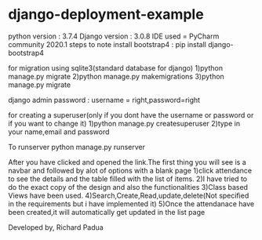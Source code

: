 # django-deployment-example


python version : 3.7.4
Django version : 3.0.8
IDE used = PyCharm community 2020.1
steps to note
install bootstrap4 : pip install django-bootstrap4

for migration using sqlite3(standard database for django)
1)python manage.py migrate
2)python manage.py makemigrations
3)python manage.py migrate

django admin password : username = right,password=right

for creating a superuser(only if you dont have the username or password or if you want to change it)
1)python manage.py createsuperuser
2)type in your name,email and password

To runserver
python manage.py runserver

After you have clicked and opened the link.The first thing you will see is a navbar and followed by alot of options with a blank page
1)click attendance to see the details and the table filled with the list of items.
2)I have tried to do the exact copy of the design and also the functionalities
3)Class based Views have been used.
4)Search,Create,Read,update,delete(Not specified in the requirements but i have implemented it)
5)Once the attendanace have been created,it will automatically get updated in the list page

Developed by,
Richard Padua
